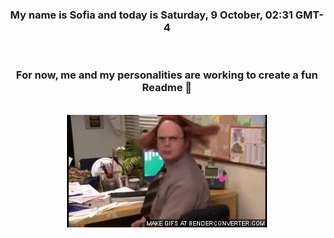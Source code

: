 


<div align="center">
<h3 >My name is Sofia and today is Saturday, 9 October, 02:31 GMT-4</h3><br>
<h3 >For now, me and my personalities are working to create a fun Readme 👋
</h3><br>
<img src='img/dwight.gif' alt='working...'/>
</div>
